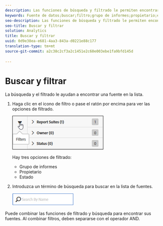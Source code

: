 ```yaml
---
description: Las funciones de búsqueda y filtrado le permiten encontrar la fuente que busca en la lista.
keywords: Fuente de datos;buscar;filtro;grupo de informes;propietario;estado
seo-description: Las funciones de búsqueda y filtrado le permiten encontrar la fuente que busca en la lista.
seo-title: Buscar y filtrar
solution: Analytics
title: Buscar y filtrar
uuid: 0d9e38ea-e681-4aa3-843a-d0221e88c177
translation-type: tm+mt
source-git-commit: a2c38c2cf3a2c1451e2c60e003ebe1fa9bfd145d

---
```



# Buscar y filtrar

La búsqueda y el filtrado le ayudan a encontrar una fuente en la lista.

1. Haga clic en el icono de filtro o pase el ratón por encima para ver las opciones de filtrado.

   ![Filtros](assets/filters.jpg)

   Hay tres opciones de filtrado:

   * Grupo de informes
   * Propietario
   * Estado

1. Introduzca un término de búsqueda para buscar en la lista de fuentes.

   ![Buscar](assets/search.jpg)

Puede combinar las funciones de filtrado y búsqueda para encontrar sus fuentes. Al combinar filtros, deben separarse con el operador AND.
